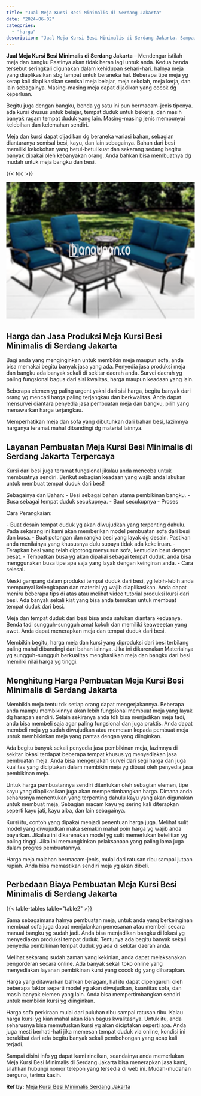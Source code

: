 ```yaml
---
title: "Jual Meja Kursi Besi Minimalis di Serdang Jakarta"
date: "2024-06-02"
categories: 
  - "harga"
description: "Jual Meja Kursi Besi Minimalis di Serdang Jakarta. Sampai disini info yg dapat kami rincikan, seandainya anda memerlukan Meja Kursi Besi Minimalis di Serdang..."
---
```


**Jual Meja Kursi Besi Minimalis di Serdang Jakarta** – Mendengar istilah meja dan bangku Pastinya akan tidak heran lagi untuk anda. Kedua benda tersebut seringkali digunakan dalam kehidupan sehari-hari. halnya meja yang diaplikasikan sbg tempat untuk beraneka hal. Beberapa tipe meja yg kerap kali diaplikasikan semisal meja belajar, meja sekolah, meja kerja, dan lain sebagainya. Masing-masing meja dapat dijadikan yang cocok dg keperluan.

Begitu juga dengan bangku, benda yg satu ini pun bermacam-jenis tipenya. ada kursi khusus untuk belajar, tempat duduk untuk bekerja, dan masih banyak ragam tempat duduk yang lain. Masing-masing jenis mempunyai kelebihan dan kelemahan sendiri.

Meja dan kursi dapat dijadikan dg beraneka variasi bahan, sebagian diantaranya semisal besi, kayu, dan lain sebagainya. Bahan dari besi memiliki kekokohan yang betul-betul kuat dan sekarang sedang begitu banyak dipakai oleh kebanyakan orang. Anda bahkan bisa membuatnya dg mudah untuk meja bangku dan besi.

{{< toc >}}

![Jual Meja Kursi Besi Minimalis di Serdang Jakarta](/images/jual-meja-besi-murah04.png)

## Harga dan Jasa Produksi Meja Kursi Besi Minimalis di Serdang Jakarta

Bagi anda yang menginginkan untuk membikin meja maupun sofa, anda bisa memakai begitu banyak jasa yang ada. Penyedia jasa produksi meja dan bangku ada banyak sekali di sekitar daerah anda. Survei daerah yg paling fungsional bagus dari sisi kwalitas, harga maupun keadaan yang lain.

Beberapa elemen yg paling urgent yakni dari sisi harga, begitu banyak dari orang yg mencari harga paling terjangkau dan berkwalitas. Anda dapat mensurvei diantara penyedia jasa pembuatan meja dan bangku, pilih yang menawarkan harga terjangkau.

Memperhatikan meja dan sofa yang dibutuhkan dari bahan besi, lazimnya harganya teramat mahal dibandingi dg material lainnya.

## Layanan Pembuatan Meja Kursi Besi Minimalis di Serdang Jakarta Terpercaya

Kursi dari besi juga teramat fungsional jikalau anda mencoba untuk membuatnya sendiri. Berikut sebagian keadaan yang wajib anda lakukan untuk membuat tempat duduk dari besi!

Sebagainya dan Bahan: - Besi sebagai bahan utama pembikinan bangku. - Busa sebagai tempat duduk secukupnya. - Baut secukupnya - Proses

Cara Perangkaian:

\- Buat desain tempat duduk yg akan diwujudkan yang terpenting dahulu. Pada sekarang ini kami akan memberikan model pembuatan sofa dari besi dan busa. - Buat potongan dan rangka besi yang layak dg desain. Pastikan anda menilainya yang khususnya dulu supaya tidak ada kekeliruan. - Terapkan besi yang telah dipotong menyusun sofa, kemudian baut dengan pesat. - Tempatkan busa yg akan dipakai sebagai tempat duduk, anda bisa menggunakan busa tipe apa saja yang layak dengan keinginan anda. - Cara selesai.

Meski gampang dalam produksi tempat duduk dari besi, yg lebih-lebih anda mempunyai kelengkapan dan material yg wajib diaplikasikan. Anda dapat meniru beberapa tips di atas atau melihat video tutorial produksi kursi dari besi. Ada banyak sekali kiat yang bisa anda temukan untuk membuat tempat duduk dari besi.

Meja dan tempat duduk dari besi bisa anda satukan diantara keduanya. Benda tadi sungguh-sungguh amat kokoh dan memiliki keaweeetan yang awet. Anda dapat menerapkan meja dan tempat duduk dari besi.

Membikin begitu, harga meja dan kursi yang diproduksi dari besi terbilang paling mahal dibandingi dari bahan lainnya. Jika ini dikarenakan Materialnya yg sungguh-sungguh berkualitas menghasilkan meja dan bangku dari besi memiliki nilai harga yg tinggi.

## Menghitung Harga Pembuatan Meja Kursi Besi Minimalis di Serdang Jakarta

Membikin meja tentu tdk setiap orang dapat mengerjakannya. Beberapa anda mampu membikinnya akan lebih fungsional membuat meja yang layak dg harapan sendiri. Selain sekiranya anda tdk bisa menjadikan meja tadi, anda bisa membeli saja agar paling fungsional dan juga praktis. Anda dapat membeli meja yg sudah diwujudkan atau memesan kepada pembuat meja untuk membikinkan meja yang pantas dengan yang diinginkan.

Ada begitu banyak sekali penyedia jasa pembikinan meja, lazimnya di sekitar lokasi terdapat beberapa tempat khusus yg menyediakan jasa pembuatan meja. Anda bisa mengerjakan survei dari segi harga dan juga kualitas yang diciptakan dalam membikin meja yg dibuat oleh penyedia jasa pembikinan meja.

Untuk harga pembuatannya sendiri ditentukan oleh sebagian elemen, tipe kayu yang diaplikasikan juga akan mempertimbangkan harga. Dimana anda seharusnya menentukan yang terpenting dahulu kayu yang akan digunakan untuk membuat meja, Sebagian macam kayu yg sering kali diterapkan seperti kayu jati, kayu alba, dan lain sebagainya.

Kursi itu, contoh yang dipakai menjadi penentuan harga juga. Melihat sulit model yang diwujudkan maka semakin mahal poin harga yg wajib anda bayarkan. Jikalau ini dikarenakan model yg sulit memerlukan ketelitian yg paling tinggi. Jika ini memungkinkan pelaksanaan yang paling lama juga dalam progres pembuatannya.

Harga meja malahan bermacam-jenis, mulai dari ratusan ribu sampai jutaan rupiah. Anda bisa memastikan sendiri meja yg akan dibeli.

## Perbedaan Biaya Pembuatan Meja Kursi Besi Minimalis di Serdang Jakarta

{{< table-tables table="table2" >}}

Sama sebagaimana halnya pembuatan meja, untuk anda yang berkeinginan membuat sofa juga dapat menjalankan pemesanan atau membeli secara manual bangku yg sudah jadi. Anda bisa menjadikan bangku di lokasi yg menyediakan produksi tempat duduk. Tentunya ada begitu banyak sekali penyedia pembikinan tempat duduk yg ada di sekitar daerah anda.

Melihat sekarang sudah zaman yang kekinian, anda dapat melaksanakan pengorderan secara online. Ada banyak sekali toko online yang menyediakan layanan pembikinan kursi yang cocok dg yang diharapkan.

Harga yang ditawarkan bahkan beragam, hal itu dapat dipengaruhi oleh beberapa faktor seperti model yg akan diwujudkan, kuantitas sofa, dan masih banyak elemen yang lain. Anda bisa mempertimbangkan sendiri untuk membikin kursi yg diinginkan.

Harga sofa perkiraan mulai dari puluhan ribu sampai ratusan ribu. Kalau harga kursi yg kian mahal akan kian bagus kwalitasnya. Untuk itu, anda seharusnya bisa memutuskan kursi yg akan diciptakan seperti apa. Anda juga mesti berhati-hati jika memesan tempat duduk via online, kondisi ini berakibat dari ada begitu banyak sekali pembohongan yang acap kali terjadi.

Sampai disini info yg dapat kami rincikan, seandainya anda memerlukan Meja Kursi Besi Minimalis di Serdang Jakarta bisa menerapkan jasa kami, silahkan hubungi nomor telepon yang tersedia di web ini. Mudah-mudahan berguna, terima kasih.

**Ref by:** [Meja Kursi Besi Minimalis Serdang Jakarta](https://id.wikipedia.org/wiki/Meja)
